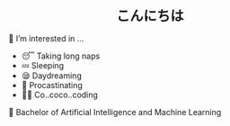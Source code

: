 <h1 align="center" style="font-size: 24px; font-weight: bold" title="Hello">こんにちは</h1>

👀 I’m interested in ...
- 😴 Taking long naps
- 💤 Sleeping
- 😪 Daydreaming
- 🦥 Procastinating
- 👩‍💻 Co..coco..coding

📖 Bachelor of Artificial Intelligence and Machine Learning 

<!---
riaeshwita/riaeshwita is a ✨ special ✨ repository because its `README.md` (this file) appears on your GitHub profile.
You can click the Preview link to take a look at your changes.
--->
